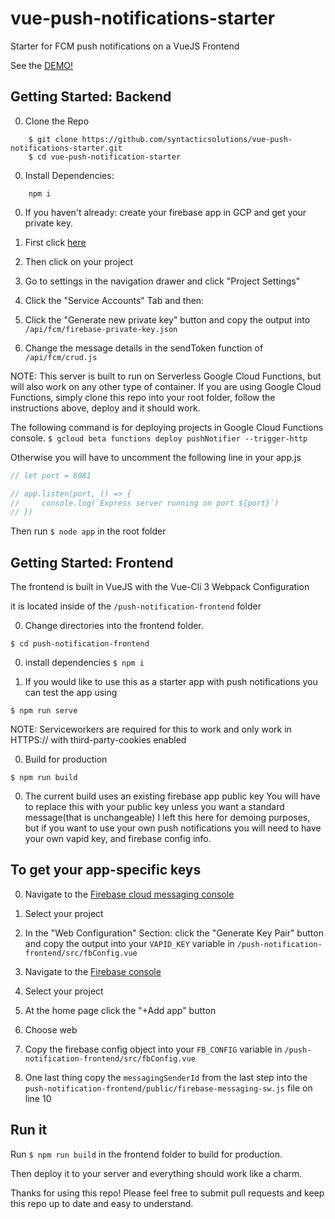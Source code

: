 # vue-push-notifications-starter
Starter for FCM push notifications on a VueJS Frontend

See the <a href="https://push-notifications-fef03.firebaseapp.com/#/">DEMO!</a>

## Getting Started: Backend

0. Clone the Repo
```
    $ git clone https://github.com/syntacticsolutions/vue-push-notifications-starter.git
    $ cd vue-push-notification-starter
```

0. Install Dependencies:
```
    npm i
```

0. If you haven't already: create your firebase app in GCP and get your private key.
0. First click [here](https://console.firebase.google.com/u/0)
0. Then click on your project
0. Go to settings in the navigation drawer and click "Project Settings"
0. Click the "Service Accounts" Tab and then:

0. Click the "Generate new private key" button and copy the output into
``` /api/fcm/firebase-private-key.json ```

0. Change the message details in the sendToken function of
``` /api/fcm/crud.js ```

NOTE: This server is built to run on Serverless Google Cloud Functions, but will also work on any other type of container.
If you are using Google Cloud Functions, simply clone this repo into your root folder, follow the instructions above, deploy and it should work.

The following command is for deploying projects in Google Cloud Functions console.
```$ gcloud beta functions deploy pushNotifier --trigger-http ```


Otherwise you will have to uncomment the following line in your app.js

```javascript
// let port = 8081

// app.listen(port, () => {
//     console.log(`Express server running on port ${port}`)
// })
```

Then run ```$ node app``` in the root folder

## Getting Started: Frontend

The frontend is built in VueJS with the Vue-Cli 3 Webpack Configuration

it is located inside of the `/push-notification-frontend` folder

0. Change directories into the frontend folder.

```$ cd push-notification-frontend```

0. install dependencies
 ```$ npm i```

0. If you would like to use this as a starter app with push notifications you can test the app using

```$ npm run serve ```

NOTE: Serviceworkers are required for this to work and only work in HTTPS:// with third-party-cookies enabled

0. Build for production

```$ npm run build ```

0. The current build uses an existing firebase app public key
You will have to replace this with your public key unless you want a standard message(that is unchangeable)
I left this here for demoing purposes, but if you want to use your own push notifications you will need to have your own vapid key, and
firebase config info.

## To get your app-specific keys

0. Navigate to the [Firebase cloud messaging console](https://console.firebase.google.com/u/0/project/_/settings/cloudmessaging/)
0. Select your project
0. In the "Web Configuration" Section: click the "Generate Key Pair" button and copy the output into your `VAPID_KEY` variable in
`/push-notification-frontend/src/fbConfig.vue`

0. Navigate to the [Firebase console](https://console.firebase.google.com/u/0/)
0. Select your project
0. At the home page click the "+Add app" button
0. Choose web
0. Copy the firebase config object into your `FB_CONFIG` variable in
`/push-notification-frontend/src/fbConfig.vue`

0. One last thing
copy the `messagingSenderId` from the last step into the
`push-notification-frontend/public/firebase-messaging-sw.js` file
on line 10

## Run it
Run ```$ npm run build``` in the frontend folder to build for production.

Then deploy it to your server and everything should work like a charm.

Thanks for using this repo! Please feel free to submit pull requests and keep this repo up to date and easy to understand.
